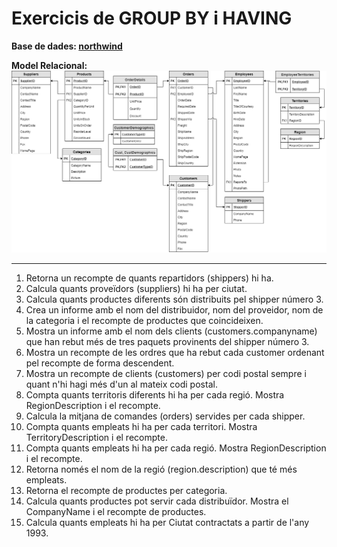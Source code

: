 # Exercicis de GROUP BY i HAVING
**Base de dades: [northwind](../databases/northwind-db/northwind-db-install.sql "DB installation script")**

**Model Relacional:** ![Model Relacional de northwind db](../databases/northwind-db/northwind-db-rm.png "Northwind relational model")

---

1. Retorna un recompte de quants repartidors (shippers) hi ha.
2. Calcula quants proveïdors (suppliers) hi ha per ciutat.
3. Calcula quants productes diferents són distribuits pel shipper número 3.
4. Crea un informe amb el nom del distribuidor, nom del proveidor, nom de la categoria i el recompte de productes que coincideixen.
5. Mostra un informe amb el nom dels clients (customers.companyname) que han rebut més de tres paquets provinents del shipper número 3.
6. Mostra un recompte de les ordres que ha rebut cada customer ordenant pel recompte de forma descendent.
7. Mostra un recompte de clients (customers) per codi postal sempre i quant n'hi hagi més d'un al mateix codi postal.
8. Compta quants territoris diferents hi ha per cada regió. Mostra RegionDescription i el recompte.
9. Calcula la mitjana de comandes (orders) servides per cada shipper.
10. Compta quants empleats hi ha per cada territori. Mostra TerritoryDescription i el recompte.
11. Compta quants empleats hi ha per cada regió. Mostra RegionDescription i el recompte.
12. Retorna només el nom de la regió (region.description) que té més empleats.
13. Retorna el recompte de productes per categoria.
14. Calcula quants productes pot servir cada distribuïdor. Mostra el CompanyName i el recompte de productes.
15. Calcula quants empleats hi ha per Ciutat contractats a partir de l'any 1993.
